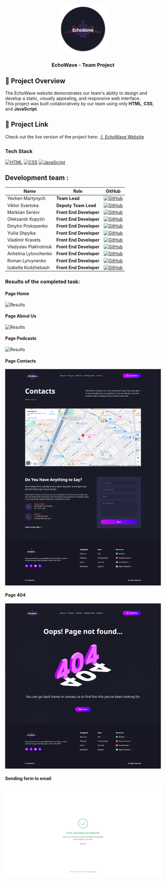 <div align="center">
  <a href="https://koldovsky.github.io/1329-team-02/">
    <img src="images/global/readme-logo.svg" alt="Logo" width="160">
  </a>
  <h3 align="center">EchoWave - Team Project</h3>
</div>

## 📌 Project Overview

The EchoWave website demonstrates our team's ability to design and develop a
static, visually appealing, and responsive web interface.<br>This project was
built collaboratively by our team using only <strong>HTML</strong>,
<strong>CSS</strong>, and <strong>JavaScript</strong>.

## 🔗 Project Link

Check out the live version of the project here:
<a href="https://koldovsky.github.io/1329-team-02/" target="_blank"> 🖇️ EchoWave
Website</a>

### Tech Stack

[![HTML](https://img.shields.io/badge/HTML-%23E34F26.svg?logo=html5&logoColor=white)](#)
[![CSS](https://img.shields.io/badge/CSS-1572B6?logo=css3&logoColor=fff)](#)
[![JavaScript](https://img.shields.io/badge/JavaScript-F7DF1E?logo=javascript&logoColor=000)](#)

## Development team :

| Name                  | Role                    | GitHub                                                                                                                                          |
| --------------------- | ----------------------- | ----------------------------------------------------------------------------------------------------------------------------------------------- |
| Yevhen Martynych      | **Team Lead**           | [![GitHub](https://img.shields.io/badge/GitHub-100000?style=for-the-badge&logo=github&logoColor=white)](https://github.com/yevhenmartynych)     |
| Viktor Svertoka       | **Deputy Team Lead**    | [![GitHub](https://img.shields.io/badge/GitHub-100000?style=for-the-badge&logo=github&logoColor=white)](https://github.com/ViktorSvertoka)      |
| Markiian Senkiv       | **Front End Developer** | [![GitHub](https://img.shields.io/badge/GitHub-100000?style=for-the-badge&logo=github&logoColor=white)](https://github.com/MarkiianSenkiv)      |
| Oleksandr Kopytin     | **Front End Developer** | [![GitHub](https://img.shields.io/badge/GitHub-100000?style=for-the-badge&logo=github&logoColor=white)](https://github.com/prohodec)            |
| Dmytro Prokopenko     | **Front End Developer** | [![GitHub](https://img.shields.io/badge/GitHub-100000?style=for-the-badge&logo=github&logoColor=white)](https://github.com/micromoleckula)      |
| Yuliia Shpylka        | **Front End Developer** | [![GitHub](https://img.shields.io/badge/GitHub-100000?style=for-the-badge&logo=github&logoColor=white)](https://github.com/yuliiashpylkatestqa) |
| Vladimir Kravets      | **Front End Developer** | [![GitHub](https://img.shields.io/badge/GitHub-100000?style=for-the-badge&logo=github&logoColor=white)](https://github.com/KravetsVA)           |
| Vladyslav Plakhotniuk | **Front End Developer** | [![GitHub](https://img.shields.io/badge/GitHub-100000?style=for-the-badge&logo=github&logoColor=white)](https://github.com/hola2005)            |
| Anhelina Lytovchenko  | **Front End Developer** | [![GitHub](https://img.shields.io/badge/GitHub-100000?style=for-the-badge&logo=github&logoColor=white)](https://github.com/Lytovchenkoo)        |
| Roman Lytvynenko      | **Front End Developer** | [![GitHub](https://img.shields.io/badge/GitHub-100000?style=for-the-badge&logo=github&logoColor=white)](https://github.com/rlnolino)            |
| Izabella Kodzhebash   | **Front End Developer** | [![GitHub](https://img.shields.io/badge/GitHub-100000?style=for-the-badge&logo=github&logoColor=white)](https://github.com/izkod)               |

### Results of the completed task:

#### Page Home

![Results](./assets/print_screen_01.png)

#### Page About Us

![Results](./assets/print_screen_02.png)

#### Page Podcasts

![Results](./assets/print_screen_03.png)

#### Page Contacts

![Results](./assets/print_screen_04.png)

#### Page 404

![Results](./assets/print_screen_05.png)

#### Sending form to email

![Results](./assets/print_screen_06.png)

<!-- # HTML Template Repository with HTML Proofer

This template repository includes preconfigured GitHub Action that will validate
html files in a project with
(HTMLProofer)[https://github.com/gjtorikian/html-proofer/]. And htmx to load
partials

```html
<main
  data-hx-trigger="load"
  data-hx-swap="outerHTML"
  data-hx-get="index.main.partial.html"
></main>
```

```js
function init() {
  import('...js');
}

const totalPartials = document.querySelectorAll(
  '[hx-trigger="load"], [data-hx-trigger="load"]'
).length;
let loadedPartialsCount = 0;

document.body.addEventListener('htmx:afterOnLoad', () => {
  loadedPartialsCount++;
  if (loadedPartialsCount === totalPartials) init();
});
```

Add the data-proofer-ignore attribute to any tag to ignore it from every check.

```html
<a href="https://notareallink" data-proofer-ignore>Not checked.</a>
``` -->
